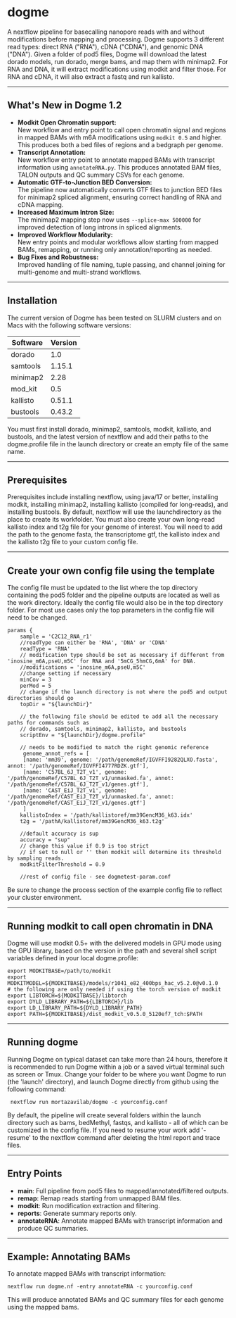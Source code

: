# dogme

A nextflow pipeline for basecalling nanopore reads with and without modifications before mapping and processing. Dogme supports 3 different read types: direct RNA ("RNA"), cDNA ("CDNA"), and genomic DNA ("DNA"). Given a folder of pod5 files, Dogme will download the latest dorado models, run dorado, merge bams, and map them with minimap2. For RNA and DNA, it will extract modifications using modkit and filter those. For RNA and cDNA, it will also extract a fastq and run kallisto.

---

## What's New in Dogme 1.2

- **Modkit Open Chromatin support:**  
  New workflow and entry point to call open chromatin signal and regions in mapped BAMs with m6A modifications using `modkit 0.5` and higher. This produces both a bed files of regions and a bedgraph per genome.
- **Transcript Annotation:**  
  New workflow entry point to annotate mapped BAMs with transcript information using `annotateRNA.py`. This produces annotated BAM files, TALON outputs and QC summary CSVs for each genome.
- **Automatic GTF-to-Junction BED Conversion:**  
  The pipeline now automatically converts GTF files to junction BED files for minimap2 spliced alignment, ensuring correct handling of RNA and cDNA mapping.
- **Increased Maximum Intron Size:**  
  The minimap2 mapping step now uses `--splice-max 500000` for improved detection of long introns in spliced alignments.
- **Improved Workflow Modularity:**  
  New entry points and modular workflows allow starting from mapped BAMs, remapping, or running only annotation/reporting as needed.
- **Bug Fixes and Robustness:**  
  Improved handling of file naming, tuple passing, and channel joining for multi-genome and multi-strand workflows.

---

## Installation

The current version of Dogme has been tested on SLURM clusters and on Macs with the following software versions: 

| Software | Version |
|----------|---------|
| dorado   | 1.0     |
| samtools | 1.15.1  |
| minimap2 | 2.28    |
| mod_kit  | 0.5     |
| kallisto | 0.51.1  |
| bustools | 0.43.2  |

You must first install dorado, minimap2, samtools, modkit, kallisto, and bustools, and the latest version of nextflow and add their paths to the dogme.profile file in the launch directory or create an empty file of the same name. 

---

## Prerequisites

Prerequisites include installing nextflow, using java/17 or better, installing modkit, installing minimap2, installing kallisto (compiled for long-reads), and installing bustools.
By default, nextflow will use the launchdirectory as the place to create its workfolder.
You must also create your own long-read kallisto index and t2g file for your genome of interest. You will need to add the path to the genome fasta, the transcriptome gtf, the kallisto index and the kallisto t2g file to your custom config file. 

---

## Create your own config file using the template

The config file must be updated to the list where the top directory containing the pod5 folder and the pipeline outputs are located as well as the work directory. Ideally the config file would also be in the top directory folder. For most use cases only the top parameters in the config file will need to be changed. 

``` 
params {
    sample = 'C2C12_RNA_r1'
    //readType can either be 'RNA', 'DNA' or 'CDNA'
    readType = 'RNA'
    // modification type should be set as necessary if different from 'inosine_m6A,pseU,m5C' for RNA and '5mCG_5hmCG,6mA' for DNA. 
    //modifications = 'inosine_m6A,pseU,m5C'
    //change setting if necessary 
    minCov = 3
    perMod = 5
    // change if the launch directory is not where the pod5 and output directories should go
    topDir = "${launchDir}"

    // the following file should be edited to add all the necessary paths for commands such as
    // dorado, samtools, minimap2, kallisto, and bustools
    scriptEnv = "${launchDir}/dogme.profile"

    // needs to be modified to match the right genomic reference
     genome_annot_refs = [
     [name: 'mm39', genome: '/path/genomeRef/IGVFFI9282QLXO.fasta', annot: '/path/genomeRef/IGVFFI4777RDZK.gtf'],
     [name: 'C57BL_6J_T2T_v1', genome: '/path/genomeRef/C57BL_6J_T2T_v1/unmasked.fa', annot: '/path/genomeRef/C57BL_6J_T2T_v1/genes.gtf'],
     [name: 'CAST_EiJ_T2T_v1', genome: '/path/genomeRef/CAST_EiJ_T2T_v1/unmasked.fa', annot: '/path/genomeRef/CAST_EiJ_T2T_v1/genes.gtf']
     ]
    kallistoIndex = '/path/kallistoref/mm39GencM36_k63.idx'
    t2g = '/pathA/kallistoref/mm39GencM36_k63.t2g'
    
    //default accuracy is sup
    accuracy = "sup"
    // change this value if 0.9 is too strict
    // if set to null or '' then modkit will determine its threshold by sampling reads. 
    modkitFilterThreshold = 0.9

    //rest of config file - see dogmetest-param.conf
```
  
Be sure to change the process section of the example config file to reflect your cluster environment. 

---

## Running modkit to call open chromatin in DNA

Dogme will use modkit 0.5+ with the delivered models in GPU mode using the GPU library, based on the version in the path and several shell script variables defined in your local dogme.profile:
```
export MODKITBASE=/path/to/modkit
export MODKITMODEL=${MODKITBASE}/models/r1041_e82_400bps_hac_v5.2.0@v0.1.0
# the following are only needed if using the torch version of modkit
export LIBTORCH=${MODKITBASE}/libtorch
export DYLD_LIBRARY_PATH=${LIBTORCH}/lib
export LD_LIBRARY_PATH=${DYLD_LIBRARY_PATH}
export PATH=${MODKITBASE}/dist_modkit_v0.5.0_5120ef7_tch:$PATH
```

---

## Running dogme

Running Dogme on typical dataset can take more than 24 hours, therefore it is recommended to run Dogme within a job or a saved virtual terminal such as screen or Tmux.  Change your folder to be where you want Dogme to run (the 'launch' directory), and launch Dogme directly from github using the following command: 

 ```
  nextflow run mortazavilab/dogme -c yourconfig.conf
```
By default, the pipeline will create several folders within the launch directory such as bams, bedMethyl, fastqs, and kallisto - all of which can be customized in the config file. If you need to resume your work add '-resume' to the nextflow command after deleting the html report and trace files.

---

## Entry Points

- **main**: Full pipeline from pod5 files to mapped/annotated/filtered outputs.
- **remap**: Remap reads starting from unmapped BAM files.
- **modkit**: Run modification extraction and filtering.
- **reports**: Generate summary reports only.
- **annotateRNA**: Annotate mapped BAMs with transcript information and produce QC summaries.

---

## Example: Annotating BAMs

To annotate mapped BAMs with transcript information:

```
nextflow run dogme.nf -entry annotateRNA -c yourconfig.conf
```

This will produce annotated BAMs and QC summary files for each genome using the mapped bams.
